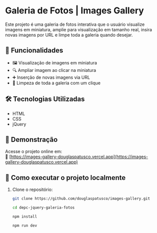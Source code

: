 # Galeria de Fotos | Images Gallery

Este projeto é uma galeria de fotos interativa que o usuário visualize imagens em miniatura, amplie para visualização em tamanho real, insira novas imagens por URL e limpe toda a galeria quando desejar.

## 🚀 Funcionalidades

- 🖼️ Visualização de imagens em miniatura
- 🔍 Ampliar imagem ao clicar na miniatura
- ➕ Inserção de novas imagens via URL
- 🧹 Limpeza de toda a galeria com um clique

## 🛠️ Tecnologias Utilizadas

- HTML
- CSS
- jQuery

## 📌 Demonstração

Acesse o projeto online em:  
🔗 [https://images-gallery-douglaspatusco.vercel.app](https://images-gallery-douglaspatusco.vercel.app)

## 📁 Como executar o projeto localmente

1. Clone o repositório:
   ```bash
   git clone https://github.com/douglaspatusco/images-gallery.git

   cd depc-jquery-galeria-fotos

   npm install

   npm run dev
   ```
